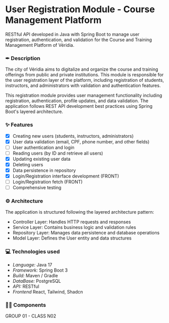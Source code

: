 # User Registration Module - Course Management Platform

RESTful API developed in Java with Spring Boot to manage user registration, authentication, and validation for the Course and Training Management Platform of Véridia.

### ✒ Description

The city of Véridia aims to digitalize and organize the course and training offerings from public and private institutions. This module is responsible for the user registration layer of the platform, including registration of students, instructors, and administrators with validation and authentication features.

This registration module provides user management functionality including registration, authentication, profile updates, and data validation. The application follows REST API development best practices using Spring Boot's layered architecture.

### ✨ Features

- [x] Creating new users (students, instructors, administrators)
- [x] User data validation (email, CPF, phone number, and other fields)
- [ ] User authentication and login
- [ ] Reading users (by ID and retrieve all users)
- [x] Updating existing user data
- [x] Deleting users
- [x] Data persistence in repository
- [x] Login/Registration interface development (FRONT)
- [ ] Login/Registration fetch (FRONT)
- [ ] Comprehensive testing

### ⚙ Architecture
The application is structured following the layered architecture pattern:

- Controller Layer: Handles HTTP requests and responses
- Service Layer: Contains business logic and validation rules
- Repository Layer: Manages data persistence and database operations
- Model Layer: Defines the User entity and data structures

### 💻 Technologies used

* *Language:* Java 17
* *Framework:* Spring Boot 3
* *Build:* Maven / Gradle
* *DataBase:* PostgreSQL
* *API:* RESTful
* *Frontend* React, Tailwind, Shadcn

### 👨‍💻 Components
GROUP 01 - CLASS N02

